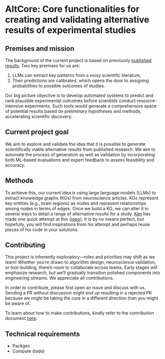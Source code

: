 # AltCore: Core functionalities for creating and validating alternative results of experimental studies

## Premises and mission
The background of the current project is based on previously [published results](https://www.nature.com/articles/s41562-024-02046-9). Two key premises for us are:
1. LLMs can extract key patterns from a noisy scientific literature, 
2. Their predictions are calibrated, which opens the door to assigning probabilities to possible outcomes of studies.

Our big picture objective is to develop automated systems to predict and rank plausible experimental outcomes before scientists conduct resource-intensive experiments. Such tools would generate a comprehensive space of potential results based on preliminary hypotheses and methods, accelerating scientific discovery.

## Current project goal
We aim to explore and validate the idea that it is possible to generate scientifically viable alternative results from published research. We aim to automate the process of generation as well as validation by incorporating both ML-based evaluations and expert feedback to assess feasibility and accuracy.

## Methods
To achieve this, our current idea is using large language models (LLMs) to extract knowledge graphs (KGs) from neuroscience articles. KGs represent key entities (e.g., brain regions) as nodes and represent relationships among nodes in terms of edges. Once we build a KG, we can alter it in several ways to detail a range of alternative results for a study. [Ken](https://github.com/don-tpanic) has made one quick attempt at this ([repo](https://github.com/braingpt-lovelab/knowledge-graph-algo)). It is by no means perfect, but hopefully, you will find inspirations from his attempt and perhaps reuse pieces of his code in your solutions.

## Contributing
This project is inherently exploratory—roles and priorities may shift as we learn! Whether you’re drawn to algorithm design, neuroscience validation, or tool-building, there’s room to collaborate across teams. Early stages will emphasize research, but we’ll gradually transition polished components into engineering streams. We appreciate all contributions. 

In order to contribute, please first open an issue and discuss with us. Sending a PR without discussion might end up resulting in a rejected PR because we might be taking the core in a different direction than you might be aware of.

To learn about how to make contributions, kindly refer to the contribution document [here](https://github.com/don-tpanic/github-playground/blob/main/CONTRIBUTING.md).

## Technical requirements
* Packges
* Compute (todo)
